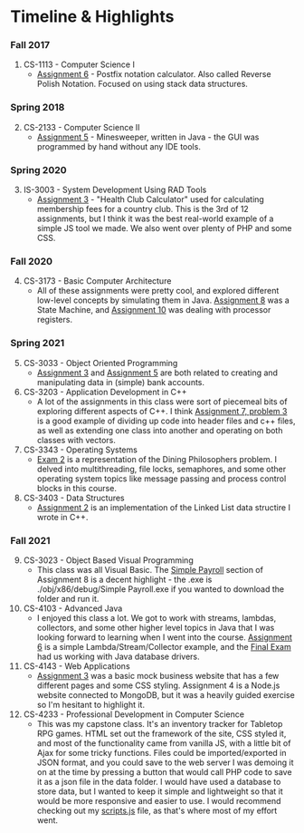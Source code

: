 # Timeline & Highlights
### Fall 2017
1. CS-1113 - Computer Science I
    * [Assignment 6](https://github.com/kadenscroggins/undergrad-code/tree/main/CS-1113-60992/Programs/Program6) - Postfix notation calculator. Also called Reverse Polish Notation. Focused on using stack data structures.
### Spring 2018
2. CS-2133 - Computer Science II
    * [Assignment 5](https://github.com/kadenscroggins/undergrad-code/tree/main/CS-2133-20918/assn5) - Minesweeper, written in Java - the GUI was programmed by hand without any IDE tools.
### Spring 2020
3. IS-3003 - System Development Using RAD Tools
    * [Assignment 3](https://github.com/kadenscroggins/undergrad-code/tree/main/IS-3003-30463/assignment3) - "Health Club Calculator" used for calculating membership fees for a country club. This is the 3rd of 12 assignments, but I think it was the best real-world example of a simple JS tool we made. We also went over plenty of PHP and some CSS.
### Fall 2020
4. CS-3173 - Basic Computer Architecture
    * All of these assignments were pretty cool, and explored different low-level concepts by simulating them in Java. [Assignment 8](https://github.com/kadenscroggins/undergrad-code/tree/main/CS-3173-20256/assignment8) was a State Machine, and [Assignment 10](https://github.com/kadenscroggins/undergrad-code/tree/main/CS-3173-20256/assignment10) was dealing with processor registers.
### Spring 2021
5. CS-3033 - Object Oriented Programming
    * [Assignment 3](https://github.com/kadenscroggins/undergrad-code/tree/main/CS-3033-31270/Assignment%203) and [Assignment 5](https://github.com/kadenscroggins/undergrad-code/tree/main/CS-3033-31270/Assignment%205) are both related to creating and manipulating data in (simple) bank accounts.
6. CS-3203 - Application Development in C++
    * A lot of the assignments in this class were sort of piecemeal bits of exploring different aspects of C++. I think [Assignment 7, problem 3](https://github.com/kadenscroggins/undergrad-code/tree/main/CS-3203-30419/Assignment7/Problem%203) is a good example of dividing up code into header files and c++ files, as well as extending one class into another and operating on both classes with vectors.
7. CS-3343 - Operating Systems
    * [Exam 2](https://github.com/kadenscroggins/undergrad-code/tree/main/CS-3343-31976/cs%203343%20exam%202%20java%20files%20spring%202021) is a representation of the Dining Philosophers problem. I delved into multithreading, file locks, semaphores, and some other operating system topics like message passing and process control blocks in this course.
8. CS-3403 - Data Structures
    * [Assignment 2](https://github.com/kadenscroggins/undergrad-code/tree/main/CS-3403-32066/Assignment2) is an implementation of the Linked List data structire I wrote in C++.
### Fall 2021
9. CS-3023 - Object Based Visual Programming
    * This class was all Visual Basic. The [Simple Payroll](https://github.com/kadenscroggins/undergrad-code/tree/main/CS-3023-23404/Assignment%208/Simple%20Payroll) section of Assignment 8 is a decent highlight - the .exe is ./obj/x86/debug/Simple Payroll.exe if you wanted to download the folder and run it.
10. CS-4103 - Advanced Java
    * I enjoyed this class a lot. We got to work with streams, lambdas, collectors, and some other higher level topics in Java that I was looking forward to learning when I went into the course. [Assignment 6](https://github.com/kadenscroggins/undergrad-code/tree/main/CS-4103-23401/Assignment%206) is a simple Lambda/Stream/Collector example, and the [Final Exam](https://github.com/kadenscroggins/undergrad-code/tree/main/CS-4103-23401/Final) had us working with Java database drivers.
11. CS-4143 - Web Applications
    * [Assignment 3](https://github.com/kadenscroggins/undergrad-code/tree/main/CS-4143-23402/Assignment%203) was a basic mock business website that has a few different pages and some CSS styling. Assignment 4 is a Node.js website connected to MongoDB, but it was a heavily guided exercise so I'm hesitant to highlight it.
12. CS-4233 - Professional Development in Computer Science
    * This was my capstone class. It's an inventory tracker for Tabletop RPG games. HTML set out the framework of the site, CSS styled it, and most of the functionality came from vanilla JS, with a little bit of Ajax for some tricky functions. Files could be imported/exported in JSON format, and you could save to the web server I was demoing it on at the time by pressing a button that would call PHP code to save it as a json file in the data folder. I would have used a database to store data, but I wanted to keep it simple and lightweight so that it would be more responsive and easier to use. I would recommend checking out my [scripts.js](https://github.com/kadenscroggins/undergrad-code/blob/main/CS-4233-23410/scripts.js) file, as that's where most of my effort went.
